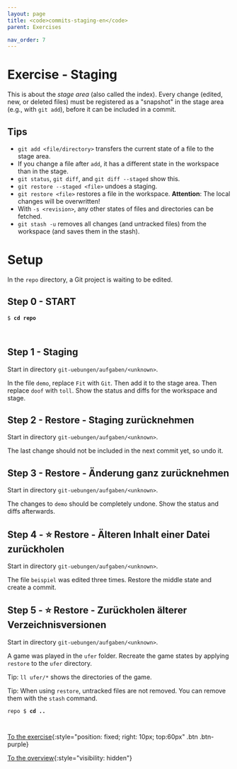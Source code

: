 ```yaml
---
layout: page
title: <code>commits-staging-en</code>
parent: Exercises

nav_order: 7
---
```

# Exercise - Staging

This is about the *stage area* (also called the index).
Every change (edited, new, or deleted files)
must be registered as a "snapshot" in the stage area
(e.g., with `git add`),
before it can be included in a commit.

## Tips

* `git add <file/directory>`
   transfers the current state of a file to the stage area.
* If you change a file after `add`, it has
   a different state in the workspace than in the stage.
* `git status`, `git diff`, and `git diff --staged` show this.
* `git restore --staged <file>` undoes a staging.
* `git restore <file>` restores a file in the workspace.
   **Attention**: The local changes will be overwritten!
* With `-s <revision>`, any other states of files and directories
  can be fetched.
* `git stash -u` removes all changes (and untracked files)
  from the workspace (and saves them in the stash).
        
# Setup

In the `repo` directory, a Git project is waiting
to be edited.


<h2>Step 0 - START <!-- UEB/Staging/0 --></h2>


<pre><code>$ <b>cd repo</b><br><br><br></code></pre>


<h2>Step 1 - Staging <!-- UEB/Staging/1 --></h2>

Start in directory `git-uebungen/aufgaben/<unknown>`.

In the file `demo`, replace
`Fit` with `Git`.
Then add it to the stage area.
Then replace `doof` with `toll`.
Show the status and diffs
for the workspace and stage.

<h2>Step 2 - Restore - Staging zurücknehmen <!-- UEB/Staging/2 --></h2>

Start in directory `git-uebungen/aufgaben/<unknown>`.

The last change should not be included in the next commit yet,
so undo it.

<h2>Step 3 - Restore - Änderung ganz zurücknehmen <!-- UEB/Staging/3 --></h2>

Start in directory `git-uebungen/aufgaben/<unknown>`.

The changes to `demo` should be completely undone.
Show the status and diffs afterwards.

<h2>Step 4 - ⭐ Restore - Älteren Inhalt einer Datei zurückholen <!-- UEB/Staging/4 --></h2>

Start in directory `git-uebungen/aufgaben/<unknown>`.

The file `beispiel` was edited three times.
Restore the middle state and create a commit.

<h2>Step 5 - ⭐ Restore - Zurückholen älterer Verzeichnisversionen <!-- UEB/Staging/5 --></h2>

Start in directory `git-uebungen/aufgaben/<unknown>`.

A game was played in the `ufer` folder.
Recreate the game states
by applying `restore` to the `ufer` directory.

Tip: `ll ufer/*` shows the directories of the game.

Tip: When using `restore`, untracked files are not removed.
You can remove them with the `stash` command.


<pre><code>repo $ <b>cd ..</b><br><br><br></code></pre>


[To the exercise](loesung-commits-staging-en.html){:style="position: fixed; right: 10px; top:60px" .btn .btn-purple}

[To the overview](../../ueberblick-en.html){:style="visibility: hidden"}

